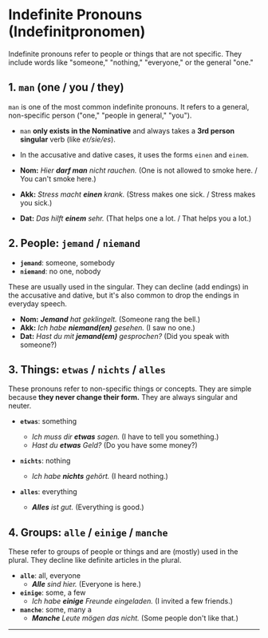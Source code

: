 # Indefinite Pronouns (Indefinitpronomen)

Indefinite pronouns refer to people or things that are not specific. They include words like "someone," "nothing," "everyone," or the general "one."

## 1. `man` (one / you / they)

`man` is one of the most common indefinite pronouns. It refers to a general, non-specific person ("one," "people in general," "you").

* `man` **only exists in the Nominative** and always takes a **3rd person singular** verb (like *er/sie/es*).
* In the accusative and dative cases, it uses the forms `einen` and `einem`.

* **Nom:** *Hier **darf man** nicht rauchen.* (One is not allowed to smoke here. / You can't smoke here.)
* **Akk:** *Stress macht **einen** krank.* (Stress makes one sick. / Stress makes you sick.)
* **Dat:** *Das hilft **einem** sehr.* (That helps one a lot. / That helps you a lot.)

## 2. People: `jemand` / `niemand`

* **`jemand`**: someone, somebody
* **`niemand`**: no one, nobody

These are usually used in the singular. They can decline (add endings) in the accusative and dative, but it's also common to drop the endings in everyday speech.

* **Nom:** ***Jemand** hat geklingelt.* (Someone rang the bell.)
* **Akk:** *Ich habe **niemand(en)** gesehen.* (I saw no one.)
* **Dat:** *Hast du mit **jemand(em)** gesprochen?* (Did you speak with someone?)

## 3. Things: `etwas` / `nichts` / `alles`

These pronouns refer to non-specific things or concepts. They are simple because **they never change their form.** They are always singular and neuter.

* **`etwas`**: something
    * *Ich muss dir **etwas** sagen.* (I have to tell you something.)
    * *Hast du **etwas** Geld?* (Do you have some money?)

* **`nichts`**: nothing
    * *Ich habe **nichts** gehört.* (I heard nothing.)

* **`alles`**: everything
    * ***Alles** ist gut.* (Everything is good.)

## 4. Groups: `alle` / `einige` / `manche`

These refer to groups of people or things and are (mostly) used in the plural. They decline like definite articles in the plural.

* **`alle`**: all, everyone
    * ***Alle** sind hier.* (Everyone is here.)
* **`einige`**: some, a few
    * *Ich habe **einige** Freunde eingeladen.* (I invited a few friends.)
* **`manche`**: some, many a
    * ***Manche** Leute mögen das nicht.* (Some people don't like that.)

---